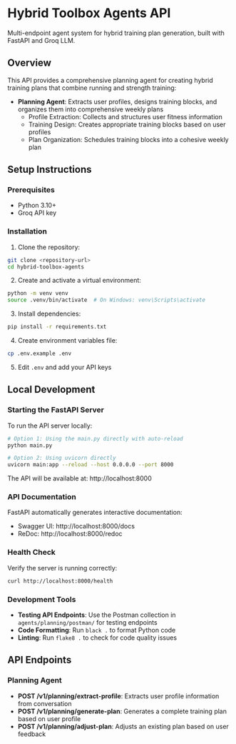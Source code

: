 # Hybrid Toolbox Agents API

Multi-endpoint agent system for hybrid training plan generation, built with FastAPI and Groq LLM.

## Overview

This API provides a comprehensive planning agent for creating hybrid training plans that combine running and strength training:

- **Planning Agent**: Extracts user profiles, designs training blocks, and organizes them into comprehensive weekly plans
  - Profile Extraction: Collects and structures user fitness information
  - Training Design: Creates appropriate training blocks based on user profiles
  - Plan Organization: Schedules training blocks into a cohesive weekly plan

## Setup Instructions

### Prerequisites

- Python 3.10+
- Groq API key

### Installation

1. Clone the repository:

```bash
git clone <repository-url>
cd hybrid-toolbox-agents
```

2. Create and activate a virtual environment:

```bash
python -m venv venv
source .venv/bin/activate  # On Windows: venv\Scripts\activate
```

3. Install dependencies:

```bash
pip install -r requirements.txt
```

4. Create environment variables file:

```bash
cp .env.example .env
```

5. Edit `.env` and add your API keys

## Local Development

### Starting the FastAPI Server

To run the API server locally:

```bash
# Option 1: Using the main.py directly with auto-reload
python main.py

# Option 2: Using uvicorn directly
uvicorn main:app --reload --host 0.0.0.0 --port 8000
```

The API will be available at: http://localhost:8000

### API Documentation

FastAPI automatically generates interactive documentation:

- Swagger UI: http://localhost:8000/docs
- ReDoc: http://localhost:8000/redoc

### Health Check

Verify the server is running correctly:

```bash
curl http://localhost:8000/health
```

### Development Tools

- **Testing API Endpoints**: Use the Postman collection in `agents/planning/postman/` for testing endpoints
- **Code Formatting**: Run `black .` to format Python code
- **Linting**: Run `flake8 .` to check for code quality issues

## API Endpoints

### Planning Agent

- **POST /v1/planning/extract-profile**: Extracts user profile information from conversation
- **POST /v1/planning/generate-plan**: Generates a complete training plan based on user profile
- **POST /v1/planning/adjust-plan**: Adjusts an existing plan based on user feedback
